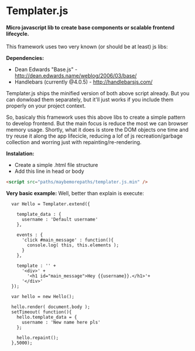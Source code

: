 # Templater.js

#### Micro javascript lib to create base components or scalable frontend lifecycle.

This framework uses two very known (or should be at least) js libs:

**Dependencies:**
* Dean Edwards "Base.js" - http://dean.edwards.name/weblog/2006/03/base/
* Handlebars (currently @4.0.5) - http://handlebarsjs.com/

Templater.js ships the minified version of both above script already. But you can donwload them separately, but it'll just works if you include them properly on your project context.

So, basicaly this framework uses this above libs to create a simple pattern to develop frontend. But the main focus is reduce the most we can browser memory usage. Shortly, what it does is store the DOM objects one time and try reuse it along the app lifecicle, reducing a lof of js recreation/garbage collection and worring just with repainting/re-rendering.

**Instalation:**

* Create a simple .html file structure
* Add this line in head or body
``` html
<script src="paths/maybemorepaths/templater.js.min" />
```

**Very basic example:**
Well, better than explain is execute:

```javascript:
  var Hello = Templater.extend({
  
    template_data : {
      username : 'Default username'
    },
  
    events : {
      'click #main_message' : function(){
        console.log( this, this.elements );
      }
    },
  
    template : '' +
      '<div>' +
        '<h1 id="main_message">Hey {{username}}.</h1>'+
      '</div>'
  });
  
  var hello = new Hello();
  
  hello.render( document.body );
  setTimeout( function(){ 
    hello.template_data = {
      username : 'New name here pls'
    };
    
    hello.repaint();
  },5000);
````
